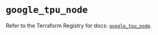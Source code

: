 # `google_tpu_node`

Refer to the Terraform Registry for docs: [`google_tpu_node`](https://registry.terraform.io/providers/hashicorp/google-beta/5.40.0/docs/resources/google_tpu_node).
